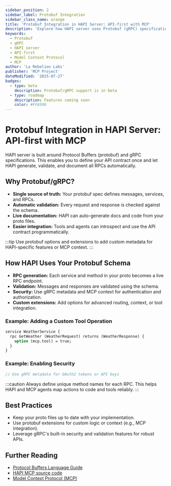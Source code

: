 ```yaml
---
sidebar_position: 2
sidebar_label: Protobuf Integration
sidebar_class_name: orange
title: 'Protobuf Integration in HAPI Server: API-first with MCP'
description: 'Explore how HAPI server uses Protobuf (gRPC) specifications to power API-first development, dynamic RPC generation, and seamless Model Context Protocol (MCP) integration.'
keywords:
  - Protobuf
  - gRPC
  - HAPI server
  - API-first
  - Model Context Protocol
  - MCP
author: 'La Rebelion Labs'
publisher: 'MCP Project'
dateModified: '2025-07-27'
badges:
  - type: beta
    description: Protobuf/gRPC support is in beta
  - type: roadmap
    description: Features coming soon
    color: #FFA500
---
```


# Protobuf Integration in HAPI Server: API-first with MCP

HAPI server is built around Protocol Buffers (protobuf) and gRPC specifications. This enables you to define your API contract once and let HAPI generate, validate, and document all RPCs automatically.

## Why Protobuf/gRPC?
- **Single source of truth:** Your protobuf spec defines messages, services, and RPCs.
- **Automatic validation:** Every request and response is checked against the schema.
- **Live documentation:** HAPI can auto-generate docs and code from your proto files.
- **Easier integration:** Tools and agents can introspect and use the API contract programmatically.

:::tip
Use protobuf options and extensions to add custom metadata for HAPI-specific features or MCP context.
:::

## How HAPI Uses Your Protobuf Schema
- **RPC generation:** Each service and method in your proto becomes a live RPC endpoint.
- **Validation:** Messages and responses are validated using the schema.
- **Security:** Use gRPC metadata and MCP context for authentication and authorization.
- **Custom extensions:** Add options for advanced routing, context, or tool integration.

### Example: Adding a Custom Tool Operation
```proto
service WeatherService {
  rpc GetWeather (WeatherRequest) returns (WeatherResponse) {
    option (mcp.tool) = true;
  }
}
```

### Example: Enabling Security
```proto
// Use gRPC metadata for OAuth2 tokens or API keys
```

:::caution
Always define unique method names for each RPC. This helps HAPI and MCP agents map actions to code and tools reliably.
:::

## Best Practices
- Keep your proto files up to date with your implementation.
- Use protobuf extensions for custom logic or context (e.g., MCP integration).
- Leverage gRPC's built-in security and validation features for robust APIs.

## Further Reading
- [Protocol Buffers Language Guide](https://protobuf.dev/programming-guides/proto3/)
- [HAPI MCP source code](https://github.com/la-rebelion/hapi-mcp)
- [Model Context Protocol (MCP)](https://github.com/la-rebelion)
